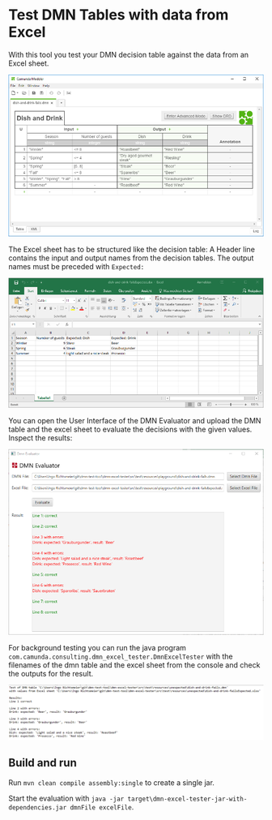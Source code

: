 Test DMN Tables with data from Excel
====================================

With this tool you test your DMN decision table against the data from an Excel sheet.

![DMN table](documentation/dmn-table-example.png)

The Excel sheet has to be structured like the decision table:
A Header line contains the input and output names from the decision tables. The output names must be preceded with `Expected: `

![Excel example](documentation/excel-example.png)

You can open the User Interface of the DMN Evaluator and upload the DMN table and the excel sheet to evaluate the decisions with the given values. Inspect the results:

![DMN evaluator](documentation/dmn-evaluator.png)

For background testing you can run the java program `com.camunda.consulting.dmn_excel_tester.DmnExcelTester` with the filenames of the dmn table and the excel sheet from the console and check the outputs for the result.

![Console output](documentation/console-output.png)

## Build and run

Run `mvn clean compile assembly:single` to create a single jar.

Start the evaluation with `java -jar target\dmn-excel-tester-jar-with-dependencies.jar dmnFile excelFile`.
   
